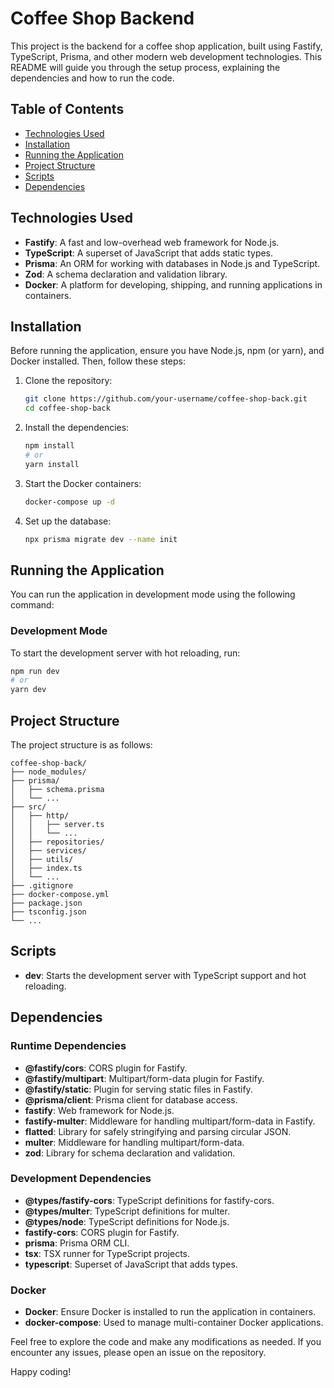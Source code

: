 # Coffee Shop Backend

This project is the backend for a coffee shop application, built using Fastify, TypeScript, Prisma, and other modern web development technologies. This README will guide you through the setup process, explaining the dependencies and how to run the code.

## Table of Contents

- [Technologies Used](#technologies-used)
- [Installation](#installation)
- [Running the Application](#running-the-application)
- [Project Structure](#project-structure)
- [Scripts](#scripts)
- [Dependencies](#dependencies)

## Technologies Used

- **Fastify**: A fast and low-overhead web framework for Node.js.
- **TypeScript**: A superset of JavaScript that adds static types.
- **Prisma**: An ORM for working with databases in Node.js and TypeScript.
- **Zod**: A schema declaration and validation library.
- **Docker**: A platform for developing, shipping, and running applications in containers.

## Installation

Before running the application, ensure you have Node.js, npm (or yarn), and Docker installed. Then, follow these steps:

1. Clone the repository:

   ```sh
   git clone https://github.com/your-username/coffee-shop-back.git
   cd coffee-shop-back
   ```

2. Install the dependencies:

   ```sh
   npm install
   # or
   yarn install
   ```

3. Start the Docker containers:

   ```sh
   docker-compose up -d
   ```

4. Set up the database:
   ```sh
   npx prisma migrate dev --name init
   ```

## Running the Application

You can run the application in development mode using the following command:

### Development Mode

To start the development server with hot reloading, run:

```sh
npm run dev
# or
yarn dev
```

## Project Structure

The project structure is as follows:

```
coffee-shop-back/
├── node_modules/
├── prisma/
│   ├── schema.prisma
│   └── ...
├── src/
│   ├── http/
│   │   ├── server.ts
│   │   └── ...
│   ├── repositories/
│   ├── services/
│   ├── utils/
│   ├── index.ts
│   └── ...
├── .gitignore
├── docker-compose.yml
├── package.json
├── tsconfig.json
└── ...
```

## Scripts

- **dev**: Starts the development server with TypeScript support and hot reloading.

## Dependencies

### Runtime Dependencies

- **@fastify/cors**: CORS plugin for Fastify.
- **@fastify/multipart**: Multipart/form-data plugin for Fastify.
- **@fastify/static**: Plugin for serving static files in Fastify.
- **@prisma/client**: Prisma client for database access.
- **fastify**: Web framework for Node.js.
- **fastify-multer**: Middleware for handling multipart/form-data in Fastify.
- **flatted**: Library for safely stringifying and parsing circular JSON.
- **multer**: Middleware for handling multipart/form-data.
- **zod**: Library for schema declaration and validation.

### Development Dependencies

- **@types/fastify-cors**: TypeScript definitions for fastify-cors.
- **@types/multer**: TypeScript definitions for multer.
- **@types/node**: TypeScript definitions for Node.js.
- **fastify-cors**: CORS plugin for Fastify.
- **prisma**: Prisma ORM CLI.
- **tsx**: TSX runner for TypeScript projects.
- **typescript**: Superset of JavaScript that adds types.

### Docker

- **Docker**: Ensure Docker is installed to run the application in containers.
- **docker-compose**: Used to manage multi-container Docker applications.

Feel free to explore the code and make any modifications as needed. If you encounter any issues, please open an issue on the repository.

Happy coding!
